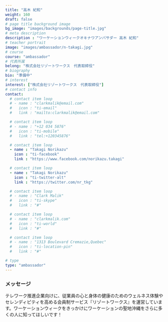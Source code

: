 ```yaml
---
title: "高木 紀和"
weight: 160
draft: false
# page title background image
bg_image: "images/backgrounds/page-title.jpg"
# meta description
description : "ワーケーションウィークオキナワアンバサダー 高木 紀和"
# teacher portrait
image: "images/ambassador/n-takagi.jpg"
# course
course: "ambassador"
# 代表所属
belong: "株式会社リゾートワークス　代表取締役"
# biography
bio: "準備中"
# interest
interest: ["株式会社リゾートワークス　代表取締役"]
# contact info
contact:
  # contact item loop
  # - name : "clarkmalik@email.com"
  #   icon : "ti-email"
  #   link : "mailto:clarkmalik@email.com"

  # contact item loop
  # - name : "+12 034 5876"
  #   icon : "ti-mobile"
  #   link : "tel:+120345876"

  # contact item loop
  - name : "Takagi Norikazu"
    icon : "ti-facebook"
    link : "https://www.facebook.com/norikazu.takagi"

  # contact item loop
  - name : "Takagi Norikazu"
    icon : "ti-twitter-alt"
    link : "https://twitter.com/nr_tkg"

  # contact item loop
  # - name : "Clark Malik"
  #   icon : "ti-skype"
  #   link : "#"

  # contact item loop
  # - name : "clarkmalik.com"
  #   icon : "ti-world"
  #   link : "#"

  # contact item loop
  # - name : "1313 Boulevard Cremazie,Quebec"
  #   icon : "ti-location-pin"
  #   link : "#"

# type
type: "ambassador"
---
```


### メッセージ

テレワーク推進企業向けに、従業員の心と身体の健康のためのウェルネス体験やセレンディピティを高める会員制サービス『リゾートワークス』を運営しています。ワーケーションウィークをきっかけにワーケーションの聖地沖縄をさらに多くの人に知ってほしいです！